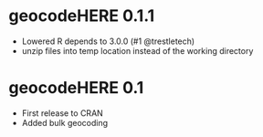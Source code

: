 

# geocodeHERE 0.1.1
* Lowered R depends to 3.0.0 (#1 @trestletech)
* unzip files into temp location instead of the working directory

# geocodeHERE 0.1  
* First release to CRAN
* Added bulk geocoding
